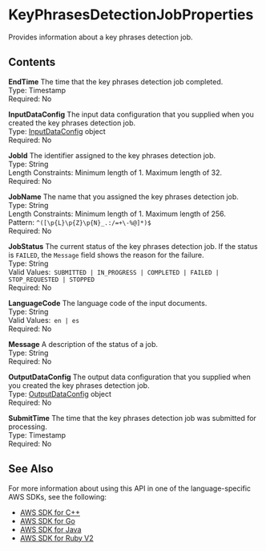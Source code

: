 # KeyPhrasesDetectionJobProperties<a name="API_KeyPhrasesDetectionJobProperties"></a>

Provides information about a key phrases detection job\.

## Contents<a name="API_KeyPhrasesDetectionJobProperties_Contents"></a>

 **EndTime**   <a name="comprehend-Type-KeyPhrasesDetectionJobProperties-EndTime"></a>
The time that the key phrases detection job completed\.  
Type: Timestamp  
Required: No

 **InputDataConfig**   <a name="comprehend-Type-KeyPhrasesDetectionJobProperties-InputDataConfig"></a>
The input data configuration that you supplied when you created the key phrases detection job\.  
Type: [InputDataConfig](API_InputDataConfig.md) object  
Required: No

 **JobId**   <a name="comprehend-Type-KeyPhrasesDetectionJobProperties-JobId"></a>
The identifier assigned to the key phrases detection job\.  
Type: String  
Length Constraints: Minimum length of 1\. Maximum length of 32\.  
Required: No

 **JobName**   <a name="comprehend-Type-KeyPhrasesDetectionJobProperties-JobName"></a>
The name that you assigned the key phrases detection job\.  
Type: String  
Length Constraints: Minimum length of 1\. Maximum length of 256\.  
Pattern: `^([\p{L}\p{Z}\p{N}_.:/=+\-%@]*)$`   
Required: No

 **JobStatus**   <a name="comprehend-Type-KeyPhrasesDetectionJobProperties-JobStatus"></a>
The current status of the key phrases detection job\. If the status is `FAILED`, the `Message` field shows the reason for the failure\.  
Type: String  
Valid Values:` SUBMITTED | IN_PROGRESS | COMPLETED | FAILED | STOP_REQUESTED | STOPPED`   
Required: No

 **LanguageCode**   <a name="comprehend-Type-KeyPhrasesDetectionJobProperties-LanguageCode"></a>
The language code of the input documents\.  
Type: String  
Valid Values:` en | es`   
Required: No

 **Message**   <a name="comprehend-Type-KeyPhrasesDetectionJobProperties-Message"></a>
A description of the status of a job\.  
Type: String  
Required: No

 **OutputDataConfig**   <a name="comprehend-Type-KeyPhrasesDetectionJobProperties-OutputDataConfig"></a>
The output data configuration that you supplied when you created the key phrases detection job\.  
Type: [OutputDataConfig](API_OutputDataConfig.md) object  
Required: No

 **SubmitTime**   <a name="comprehend-Type-KeyPhrasesDetectionJobProperties-SubmitTime"></a>
The time that the key phrases detection job was submitted for processing\.  
Type: Timestamp  
Required: No

## See Also<a name="API_KeyPhrasesDetectionJobProperties_SeeAlso"></a>

For more information about using this API in one of the language\-specific AWS SDKs, see the following:
+  [AWS SDK for C\+\+](https://docs.aws.amazon.com/goto/SdkForCpp/comprehend-2017-11-27/KeyPhrasesDetectionJobProperties) 
+  [AWS SDK for Go](https://docs.aws.amazon.com/goto/SdkForGoV1/comprehend-2017-11-27/KeyPhrasesDetectionJobProperties) 
+  [AWS SDK for Java](https://docs.aws.amazon.com/goto/SdkForJava/comprehend-2017-11-27/KeyPhrasesDetectionJobProperties) 
+  [AWS SDK for Ruby V2](https://docs.aws.amazon.com/goto/SdkForRubyV2/comprehend-2017-11-27/KeyPhrasesDetectionJobProperties) 